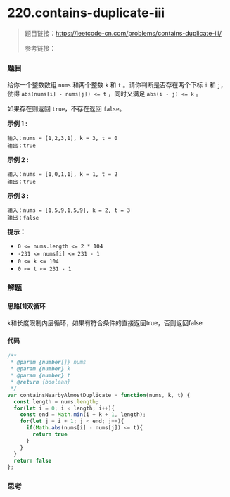 # 220.contains-duplicate-iii

> 题目链接：https://leetcode-cn.com/problems/contains-duplicate-iii/
>
> 参考链接：

### 题目

给你一个整数数组 `nums` 和两个整数 `k` 和 `t` 。请你判断是否存在两个下标 `i` 和 `j`，使得 `abs(nums[i] - nums[j]) <= t` ，同时又满足 `abs(i - j) <= k` 。

如果存在则返回 `true`，不存在返回 `false`。

**示例 1 :**

```
输入：nums = [1,2,3,1], k = 3, t = 0
输出：true
```

**示例 2 :**

```
输入：nums = [1,0,1,1], k = 1, t = 2
输出：true
```

**示例 3 :**

```
输入：nums = [1,5,9,1,5,9], k = 2, t = 3
输出：false
```

**提示：**

- `0 <= nums.length <= 2 * 104`
- `-231 <= nums[i] <= 231 - 1`
- `0 <= k <= 104`
- `0 <= t <= 231 - 1`



### 解题

#### 思路[1]双循环

k和长度限制内层循环，如果有符合条件的直接返回true，否则返回false

#### 代码

```javascript
/**
 * @param {number[]} nums
 * @param {number} k
 * @param {number} t
 * @return {boolean}
 */
var containsNearbyAlmostDuplicate = function(nums, k, t) {
  const length = nums.length;
  for(let i = 0; i < length; i++){
    const end = Math.min(i + k + 1, length);
    for(let j = i + 1; j < end; j++){
      if(Math.abs(nums[i] - nums[j]) <= t){
        return true
      }
    }
  }
  return false
};
```



### 思考